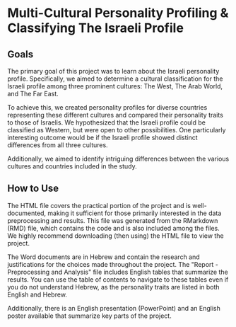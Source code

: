 # Multi-Cultural Personality Profiling & Classifying The Israeli Profile

## Goals

The primary goal of this project was to learn about the Israeli personality profile. Specifically, we aimed to determine a cultural classification for the Israeli profile among three prominent cultures: The West, The Arab World, and The Far East.

To achieve this, we created personality profiles for diverse countries representing these different cultures and compared their personality traits to those of Israelis. We hypothesized that the Israeli profile could be classified as Western, but were open to other possibilities. One particularly interesting outcome would be if the Israeli profile showed distinct differences from all three cultures.

Additionally, we aimed to identify intriguing differences between the various cultures and countries included in the study.

## How to Use

The HTML file covers the practical portion of the project and is well-documented, making it sufficient for those primarily interested in the data preprocessing and results. This file was generated from the RMarkdown (RMD) file, which contains the code and is also included among the files. We highly recommend downloading (then using) the HTML file to view the project.

The Word documents are in Hebrew and contain the research and justifications for the choices made throughout the project. The "Report - Preprocessing and Analysis" file includes English tables that summarize the results. You can use the table of contents to navigate to these tables even if you do not understand Hebrew, as the personality traits are listed in both English and Hebrew.

Additionally, there is an English presentation (PowerPoint) and an English poster available that summarize key parts of the project.
